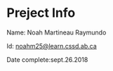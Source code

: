 # Preject Info
Name: Noah Martineau Raymundo

Id: noahm25@learn.cssd.ab.ca

Date complete:sept.26.2018
